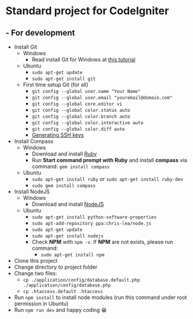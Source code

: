 # Standard project for CodeIgniter

## - For development
* Install Git
    * Windows
        * Read install Git for Windows at [this tutorial](http://tech.pro/tutorial/1840/setting-up-git-and-github-from-the-windows-command-prompt)
    * Ubuntu
        * ```sudo apt-get update```
        * ```sudo apt-get install git```
    * First time setup Git (for all)
        * ```git config --global user.name "Your Name"```
        * ```git config --global user.email "youremail@domain.com"```
        * ```git config --global core.editor vi```
        * ```git config --global color.status auto```
        * ```git config --global color.branch auto```
        * ```git config --global color.interactive auto```
        * ```git config --global color.diff auto```
        * [Generating SSH keys](https://help.github.com/articles/generating-ssh-keys/)
* Install Compass
    * Windows
        * Download and install [Ruby](http://rubyinstaller.org/downloads/)
        * Run __Start command prompt with Ruby__ and install __compass__ via command: ```gem install compass```
    * Ubuntu
        * ```sudo apt-get install ruby``` or ```sudo apt-get install ruby-dev```
        * ```sudo gem install compass```
* Install NodeJS
    * Windows
        * Download and install [NodeJS](https://nodejs.org/download/)
    * Ubuntu
        * ```sudo apt-get install python-software-properties```
        * ```sudo apt-add-repository ppa:chris-lea/node.js```
        * ```sudo apt-get update```
        * ```sudo apt-get install nodejs```
        * Check __NPM__ with ```npm -v```. If __NPM__ are not exists, please run command:
            * ```sudo apt-get install npm```
* Clone this project
* Change directory to project folder
* Change two files:
    * ```cp ./application/config/database.default.php ./application/config/database.php```
    * ```cp .htaccess.default .htaccess```
* Run ```npm install``` to install node modules (run this command under root permission in Ubuntu)
* Run ```npm run dev``` and happy coding :grin:
